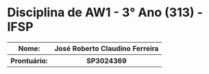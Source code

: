 # Disciplina de AW1 - 3° Ano (313) - IFSP
<table>
  <tr>
    <th><b>Nome: </b></th>
    <th>José Roberto Claudino Ferreira</th>
  </tr>
  <tr>
    <th><b>Prontuário:</b></th>
    <th>SP3024369</li></th>
  </tr>
</table>
